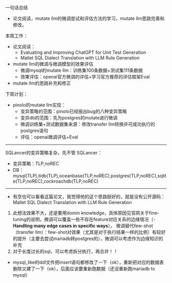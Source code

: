 一句话总结

* 论文阅读，mutate llm的微调尝试和评估方法的学习，mutate llm思路完善和修改。

本周工作：
* 论文阅读：
	* Evaluating and Improving ChatGPT for Unit Test Generation
	* Mallet SQL Dialect Translation with LLM Rule Generation
* mutate llm的微调与微调模型的效果评估
	* 微调mysql的mutate llm：训练集100条数据+测试集111条数据
	* 效果评估：openai官方微调的评估+学习官方推荐的评估框架Eval
* mutate llm的思路补充和修正 


下周计划：
* pinolo的mutate llm实现：
	* 变异策略的范围：pinolo已经报出bug的八种变异策略
	* 变异db的范围：先为postgres的mutate进行微调
	* 微调训练集+测试数据集来源：修改transfer llm转换并可成功执行的postgres语句
	* 评估：openai微调评估+Eval







---

SQLancer的变异策略复杂，先不管
SQLancer：
* 变异策略：TLP,noREC
* DB：mysql(TLP),tidb(TLP),oceanbase(TLP,noREC),postgres(TLP,noREC),sqlite(TLP,noREC),cockroachdb(TLP,noREC)

---
* 有空也可以看看这篇论文，我觉得他的这个思路挺好的，就是没有公开源码：Mallet SQL Dialect Translation with LLM Rule Generation


1. 此想法效果不大，还是要用domin knowledge，具体原因见官网关于fine-tuning的说明，微调可以覆盖一些不存在feature对应关系的边缘情况（- **Handling many edge cases in specific ways**）。      微调替代few-shot（transfer llm）：few-shot对效果（尤其是对于执行结果一样的比例）有较好的提升（主要去尝试mariadb转postgres的），微调可以考虑作为边缘知识的补充
2. 对于长度过长的sql，可以考虑拆分执行，再合并！！

* mysql_like的ddl文件把insert语句都修改了一下（ok），重新把对应的数据表删除又建了一下（ok），后面应该要重新跑数据（还没重新跑mariadb to mysql）
